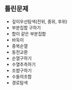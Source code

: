 ## 틀린문제
- 깊이우선탐색(전위, 중위, 후위)
- 부분집합 구하기
- 합이 같은 부분집합
- 바둑이
- 중복순열
- 동전교환
- 순열구하기
- 수열추측하기
- 조햡구하기
- 수들의조합
- 경로탐색

